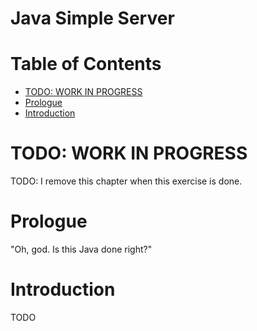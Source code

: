 # Java Simple Server  <!-- omit in toc -->


# Table of Contents  <!-- omit in toc -->
- [TODO: WORK IN PROGRESS](#todo-work-in-progress)
- [Prologue](#prologue)
- [Introduction](#introduction)

# TODO: WORK IN PROGRESS

TODO: I remove this chapter when this exercise is done.

# Prologue

"Oh, god. Is this Java done right?"


# Introduction

TODO
